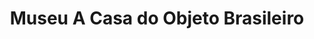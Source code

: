 ---
layout: post
type: post
title: Museu A Casa do Objeto Brasileiro
description: ""
excerpt: "Desenvolvimento do site do Museu A Casa do Objeto Brasileiro utilizando WordPress."
categories: ['portfolio']
tags: ['Front-end']
comments: true
type: single
live: "https://acasa.org.br/"
permalink: /portfolio/:title/
---